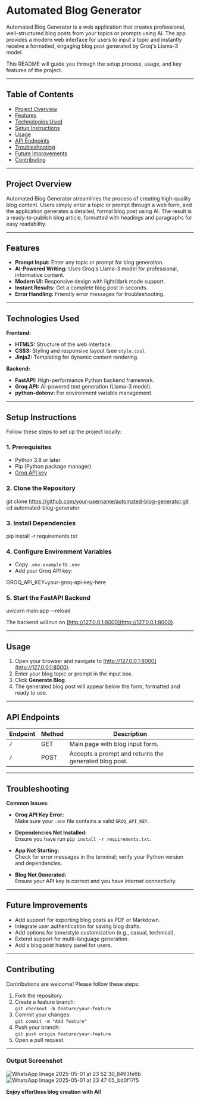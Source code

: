 # Automated Blog Generator

Automated Blog Generator is a web application that creates professional, well-structured blog posts from your topics or prompts using AI. The app provides a modern web interface for users to input a topic and instantly receive a formatted, engaging blog post generated by Groq's Llama-3 model.

This README will guide you through the setup process, usage, and key features of the project.

---

## Table of Contents

- [Project Overview](#project-overview)
- [Features](#features)
- [Technologies Used](#technologies-used)
- [Setup Instructions](#setup-instructions)
- [Usage](#usage)
- [API Endpoints](#api-endpoints)
- [Troubleshooting](#troubleshooting)
- [Future Improvements](#future-improvements)
- [Contributing](#contributing)

---

## Project Overview

Automated Blog Generator streamlines the process of creating high-quality blog content. Users simply enter a topic or prompt through a web form, and the application generates a detailed, formal blog post using AI. The result is a ready-to-publish blog article, formatted with headings and paragraphs for easy readability.

---

## Features

- **Prompt Input:** Enter any topic or prompt for blog generation.
- **AI-Powered Writing:** Uses Groq's Llama-3 model for professional, informative content.
- **Modern UI:** Responsive design with light/dark mode support.
- **Instant Results:** Get a complete blog post in seconds.
- **Error Handling:** Friendly error messages for troubleshooting.

---

## Technologies Used

**Frontend:**
- **HTML5:** Structure of the web interface.
- **CSS3:** Styling and responsive layout (see `style.css`).
- **Jinja2:** Templating for dynamic content rendering.

**Backend:**
- **FastAPI:** High-performance Python backend framework.
- **Groq API:** AI-powered text generation (Llama-3 model).
- **python-dotenv:** For environment variable management.

---

## Setup Instructions

Follow these steps to set up the project locally:

### 1. Prerequisites

- Python 3.8 or later
- Pip (Python package manager)
- [Groq API key](https://console.groq.com/keys)

### 2. Clone the Repository

git clone https://github.com/your-username/automated-blog-generator.git
cd automated-blog-generator


### 3. Install Dependencies
pip install -r requirements.txt


### 4. Configure Environment Variables

- Copy `.env.example` to `.env`
- Add your Groq API key:

GROQ_API_KEY=your-groq-api-key-here


### 5. Start the FastAPI Backend

uvicorn main:app --reload


The backend will run on [http://127.0.0.1:8000](http://127.0.0.1:8000).

---

## Usage

1. Open your browser and navigate to [http://127.0.0.1:8000](http://127.0.0.1:8000).
2. Enter your blog topic or prompt in the input box.
3. Click **Generate Blog**.
4. The generated blog post will appear below the form, formatted and ready to use.

---

## API Endpoints

| Endpoint | Method | Description |
|----------|--------|-------------|
| `/` | GET | Main page with blog input form. |
| `/` | POST | Accepts a prompt and returns the generated blog post. |

---

## Troubleshooting

**Common Issues:**

- **Groq API Key Error:**  
  Make sure your `.env` file contains a valid `GROQ_API_KEY`.

- **Dependencies Not Installed:**  
  Ensure you have run `pip install -r requirements.txt`.

- **App Not Starting:**  
  Check for error messages in the terminal; verify your Python version and dependencies.

- **Blog Not Generated:**  
  Ensure your API key is correct and you have internet connectivity.

---

## Future Improvements

- Add support for exporting blog posts as PDF or Markdown.
- Integrate user authentication for saving blog drafts.
- Add options for tone/style customization (e.g., casual, technical).
- Extend support for multi-language generation.
- Add a blog post history panel for users.

---

## Contributing

Contributions are welcome! Please follow these steps:

1. Fork the repository.
2. Create a feature branch:  
   `git checkout -b feature/your-feature`
3. Commit your changes:  
   `git commit -m "Add feature"`
4. Push your branch:  
   `git push origin feature/your-feature`
5. Open a pull request.

---

### Output Screenshot 
![WhatsApp Image 2025-05-01 at 23 52 30_8493fe6b](https://github.com/user-attachments/assets/2eaefa66-3aa5-45d5-bf40-e1f909930313)
![WhatsApp Image 2025-05-01 at 23 47 05_bd0f17f5](https://github.com/user-attachments/assets/6fe4270c-e0c5-47e8-8cf7-1fccb19fecde)




**Enjoy effortless blog creation with AI!**
